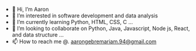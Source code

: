 - 👋 Hi, I’m Aaron
- 👀 I’m interested in software development and data analysis
- 🌱 I’m currently learning Python, HTML, CSS, C ...
- 💞️ I’m looking to collaborate on Python, Java, Javascript, Node js, React, and data structure ...
- 📫 How to reach me @. aarongebremariam.94@gmail.com

<!---
Xmuluneh/Xmuluneh is a ✨ special ✨ repository because its `README.md` (this file) appears on your GitHub profile.
You can click the Preview link to take a look at your changes.
--->

